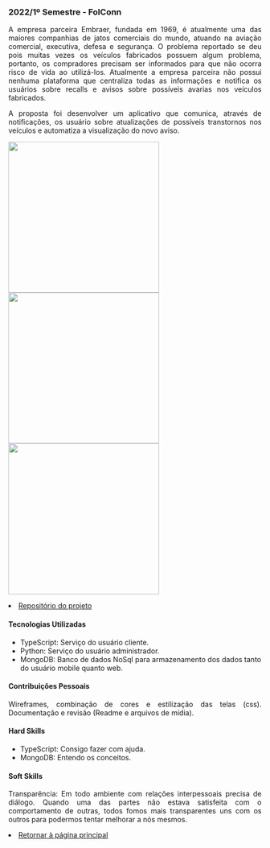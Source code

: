### 2022/1º Semestre - FolConn
<p align="justify">A empresa parceira Embraer, fundada em 1969, é atualmente uma das maiores companhias de jatos comerciais do mundo, atuando na aviação comercial, executiva, defesa e segurança. O problema reportado se deu pois muitas vezes os veículos fabricados possuem algum problema, portanto, os compradores precisam ser informados para que não ocorra risco de vida ao utilizá-los. Atualmente a empresa parceira não possui nenhuma plataforma que centraliza todas as informações e notifica os usuários sobre recalls e avisos sobre possíveis avarias nos veículos fabricados.</p> 
<p align="justify">A proposta foi desenvolver um aplicativo que comunica, através de notificações, os usuário sobre atualizações de possíveis transtornos nos veículos e automatiza a visualização do novo aviso.</p>

<p align="justify"><img src="https://github.com/barbaraport/api-claradb/blob/main/docs/mockups/app/4_filter_fols.png" width="300px">
<img src="https://github.com/barbaraport/api-claradb/blob/main/docs/mockups/app/2_home.png" align=top width="300px">
<img src="https://github.com/barbaraport/api-claradb/blob/main/docs/mockups/app/3_menu.png" align=top width="300px"></p>


<li><a href="https://github.com/barbaraport/api-claradb">Repositório do projeto</a></li>

#### Tecnologias Utilizadas
- TypeScript: Serviço do usuário cliente.
- Python: Serviço do usuário administrador.
- MongoDB: Banco de dados NoSql para armazenamento dos dados tanto do usuário mobile quanto web.

#### Contribuições Pessoais
<p align="justify">Wireframes, combinação de cores e estilização das telas (css). Documentação e revisão (Readme e arquivos de mídia).</p>

#### Hard Skills
- TypeScript: Consigo fazer com ajuda.
- MongoDB: Entendo os conceitos.

#### Soft Skills
<p align="justify">Transparência: Em todo ambiente com relações interpessoais precisa de diálogo. Quando uma das partes não estava satisfeita com o comportamento de outras, todos fomos mais transparentes uns com os outros para podermos tentar melhorar a nós mesmos.</p>



<li><a href="https://github.com/YamadaYuu/Portifolio/blob/main/README.md">Retornar à página principal</a></li>
